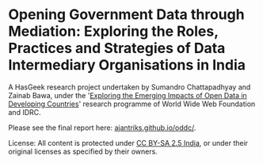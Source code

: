 Opening Government Data through Mediation: Exploring the Roles, Practices and Strategies of Data Intermediary Organisations in India
====================================================================================================================================

A HasGeek research project undertaken by Sumandro Chattapadhyay and Zainab Bawa, under the '[Exploring the Emerging Impacts of Open Data in Developing Countries](http://www.opendataresearch.org/post/43487716497/launch)' research programme of World Wide Web Foundation and IDRC.

Please see the final report here: [ajantriks.github.io/oddc/](ajantriks.github.io/oddc/).

License: All content is protected under [CC BY-SA 2.5 India](http://creativecommons.org/licenses/by-sa/2.5/in/), or under their original licenses as specified by their owners.
